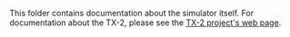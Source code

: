 This folder contains documentation about the simulator itself.  For
documentation about the TX-2, please see the [TX-2 project's web
page](https://tx-2.github.io/).
